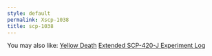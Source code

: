 ```yaml
---
style: default
permalink: Xscp-1038
title: scp-1038
---
```

You may also like:
[Yellow Death](http://scp-wiki.net/yellow-death)
[Extended SCP-420-J Experiment Log](http://scp-wiki.net/extended-scp-420-j-experiment-log)